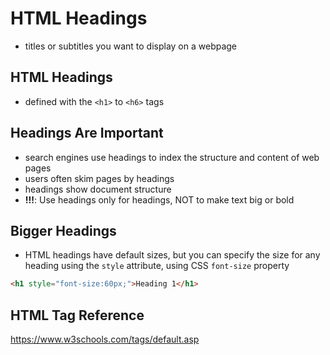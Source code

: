 # HTML Headings

- titles or subtitles you want to display on a webpage

## HTML Headings

- defined with the `<h1>` to `<h6>` tags

## Headings Are Important

- search engines use headings to index the structure and content of web pages
- users often skim pages by headings
- headings show document structure
- **!!!**: Use headings only for headings, NOT to make text big or bold

## Bigger Headings

- HTML headings have default sizes, but you can specify the size for any heading using the `style` attribute, using CSS `font-size` property

```html
<h1 style="font-size:60px;">Heading 1</h1>
```

## HTML Tag Reference
https://www.w3schools.com/tags/default.asp